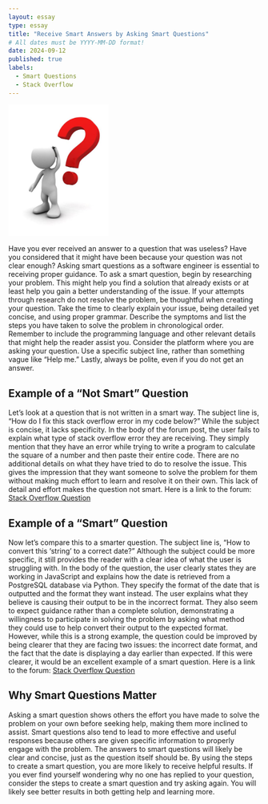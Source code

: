 ```yaml
---
layout: essay
type: essay
title: "Receive Smart Answers by Asking Smart Questions"
# All dates must be YYYY-MM-DD format!
date: 2024-09-12
published: true
labels:
  - Smart Questions
  - Stack Overflow
---
```


<img width="200px" class="rounded float-start pe-4" src="../img/question.jpg">

Have you ever received an answer to a question that was useless? Have you considered that it might have been because your question was not clear enough? Asking smart questions as a software engineer is essential to receiving proper guidance. To ask a smart question, begin by researching your problem. This might help you find a solution that already exists or at least help you gain a better understanding of the issue. If your attempts through research do not resolve the problem, be thoughtful when creating your question. Take the time to clearly explain your issue, being detailed yet concise, and using proper grammar. Describe the symptoms and list the steps you have taken to solve the problem in chronological order. Remember to include the programming language and other relevant details that might help the reader assist you. Consider the platform where you are asking your question. Use a specific subject line, rather than something vague like “Help me.” Lastly, always be polite, even if you do not get an answer.

## Example of a “Not Smart” Question

Let’s look at a question that is not written in a smart way. The subject line is, “How do I fix this stack overflow error in my code below?” While the subject is concise, it lacks specificity. In the body of the forum post, the user fails to explain what type of stack overflow error they are receiving. They simply mention that they have an error while trying to write a program to calculate the square of a number and then paste their entire code. There are no additional details on what they have tried to do to resolve the issue. This gives the impression that they want someone to solve the problem for them without making much effort to learn and resolve it on their own. This lack of detail and effort makes the question not smart. Here is a link to the forum: [Stack Overflow Question](https://stackoverflow.com/questions/60533210/how-do-i-fix-this-stack-overflow-error-in-my-code-below)

## Example of a “Smart” Question

Now let’s compare this to a smarter question. The subject line is, “How to convert this ‘string’ to a correct date?” Although the subject could be more specific, it still provides the reader with a clear idea of what the user is struggling with. In the body of the question, the user clearly states they are working in JavaScript and explains how the date is retrieved from a PostgreSQL database via Python. They specify the format of the date that is outputted and the format they want instead. The user explains what they believe is causing their output to be in the incorrect format. They also seem to expect guidance rather than a complete solution, demonstrating a willingness to participate in solving the problem by asking what method they could use to help convert their output to the expected format. However, while this is a strong example, the question could be improved by being clearer that they are facing two issues: the incorrect date format, and the fact that the date is displaying a day earlier than expected. If this were clearer, it would be an excellent example of a smart question. Here is a link to the forum: [Stack Overflow Question](https://stackoverflow.com/questions/78979953/how-to-convert-this-string-to-a-correct-date)

## Why Smart Questions Matter

Asking a smart question shows others the effort you have made to solve the problem on your own before seeking help, making them more inclined to assist. Smart questions also tend to lead to more effective and useful responses because others are given specific information to properly engage with the problem. The answers to smart questions will likely be clear and concise, just as the question itself should be. By using the steps to create a smart question, you are more likely to receive helpful results. If you ever find yourself wondering why no one has replied to your question, consider the steps to create a smart question and try asking again. You will likely see better results in both getting help and learning more.
